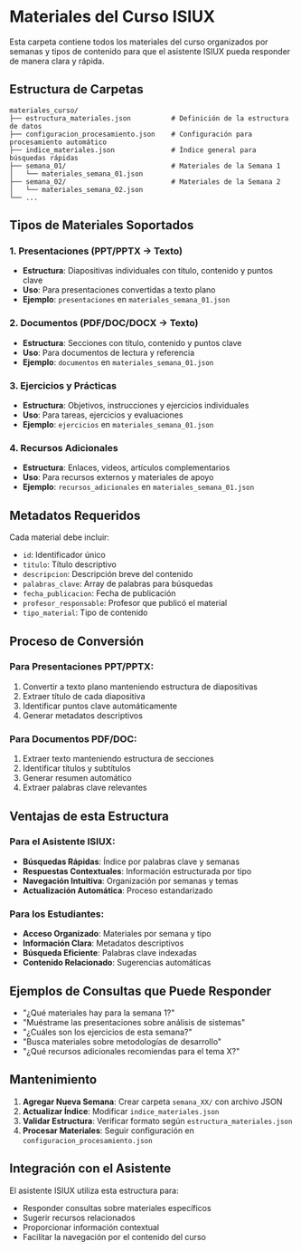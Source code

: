 # Materiales del Curso ISIUX

Esta carpeta contiene todos los materiales del curso organizados por semanas y tipos de contenido para que el asistente ISIUX pueda responder de manera clara y rápida.

## Estructura de Carpetas

```
materiales_curso/
├── estructura_materiales.json          # Definición de la estructura de datos
├── configuracion_procesamiento.json    # Configuración para procesamiento automático
├── indice_materiales.json              # Índice general para búsquedas rápidas
├── semana_01/                          # Materiales de la Semana 1
│   └── materiales_semana_01.json
├── semana_02/                          # Materiales de la Semana 2
│   └── materiales_semana_02.json
└── ...
```

## Tipos de Materiales Soportados

### 1. Presentaciones (PPT/PPTX → Texto)
- **Estructura**: Diapositivas individuales con título, contenido y puntos clave
- **Uso**: Para presentaciones convertidas a texto plano
- **Ejemplo**: `presentaciones` en `materiales_semana_01.json`

### 2. Documentos (PDF/DOC/DOCX → Texto)
- **Estructura**: Secciones con título, contenido y puntos clave
- **Uso**: Para documentos de lectura y referencia
- **Ejemplo**: `documentos` en `materiales_semana_01.json`

### 3. Ejercicios y Prácticas
- **Estructura**: Objetivos, instrucciones y ejercicios individuales
- **Uso**: Para tareas, ejercicios y evaluaciones
- **Ejemplo**: `ejercicios` en `materiales_semana_01.json`

### 4. Recursos Adicionales
- **Estructura**: Enlaces, videos, artículos complementarios
- **Uso**: Para recursos externos y materiales de apoyo
- **Ejemplo**: `recursos_adicionales` en `materiales_semana_01.json`

## Metadatos Requeridos

Cada material debe incluir:
- `id`: Identificador único
- `titulo`: Título descriptivo
- `descripcion`: Descripción breve del contenido
- `palabras_clave`: Array de palabras para búsquedas
- `fecha_publicacion`: Fecha de publicación
- `profesor_responsable`: Profesor que publicó el material
- `tipo_material`: Tipo de contenido

## Proceso de Conversión

### Para Presentaciones PPT/PPTX:
1. Convertir a texto plano manteniendo estructura de diapositivas
2. Extraer título de cada diapositiva
3. Identificar puntos clave automáticamente
4. Generar metadatos descriptivos

### Para Documentos PDF/DOC:
1. Extraer texto manteniendo estructura de secciones
2. Identificar títulos y subtítulos
3. Generar resumen automático
4. Extraer palabras clave relevantes

## Ventajas de esta Estructura

### Para el Asistente ISIUX:
- **Búsquedas Rápidas**: Índice por palabras clave y semanas
- **Respuestas Contextuales**: Información estructurada por tipo
- **Navegación Intuitiva**: Organización por semanas y temas
- **Actualización Automática**: Proceso estandarizado

### Para los Estudiantes:
- **Acceso Organizado**: Materiales por semana y tipo
- **Información Clara**: Metadatos descriptivos
- **Búsqueda Eficiente**: Palabras clave indexadas
- **Contenido Relacionado**: Sugerencias automáticas

## Ejemplos de Consultas que Puede Responder

- "¿Qué materiales hay para la semana 1?"
- "Muéstrame las presentaciones sobre análisis de sistemas"
- "¿Cuáles son los ejercicios de esta semana?"
- "Busca materiales sobre metodologías de desarrollo"
- "¿Qué recursos adicionales recomiendas para el tema X?"

## Mantenimiento

1. **Agregar Nueva Semana**: Crear carpeta `semana_XX/` con archivo JSON
2. **Actualizar Índice**: Modificar `indice_materiales.json`
3. **Validar Estructura**: Verificar formato según `estructura_materiales.json`
4. **Procesar Materiales**: Seguir configuración en `configuracion_procesamiento.json`

## Integración con el Asistente

El asistente ISIUX utiliza esta estructura para:
- Responder consultas sobre materiales específicos
- Sugerir recursos relacionados
- Proporcionar información contextual
- Facilitar la navegación por el contenido del curso 